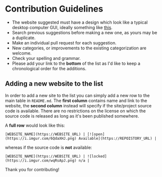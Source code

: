 # Contribution Guidelines

* The website suggested must have a design which look like a typical desktop computer GUI, ideally something like [this](https://en.wikipedia.org/wiki/Graphical_user_interface#Examples).
* Search previous suggestions before making a new one, as yours may be a duplicate.
* Make an individual pull request for each suggestion.
* New categories, or improvements to the existing categorization are welcome.
* Check your spelling and grammar.
* Please add your link to the **bottom** of the list as I'd like to keep a chronological order for the additions.

## Adding a new website to the list

In order to add a new site to the list you can simply add a new row to the main table in `README.md`.
The **first column** contains name and link to the website, the **second column** instead will specify if the site/project source code is available. There are no restrictions on the license on which the source code is released as long as it's been published somewhere.

A **full row** would look like this:

```
[WEBSITE_NAME](https://WEBSITE_URL) | [![open](https://i.imgur.com/6QdaXHJ.png) Available](https://REPOISTORY_URL) |
```

whereas if the source code is **not** available:

```
[WEBSITE_NAME](https://WEBSITE_URL) | ![locked](https://i.imgur.com/wqRsApJ.png) n/a |
```

Thank you for contributing!
